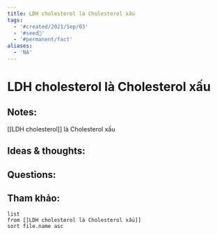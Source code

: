 ```yaml
---
title: LDH cholesterol là Cholesterol xấu
tags:
  - '#created/2021/Sep/03'
  - '#seed🥜'
  - '#permanent/fact'
aliases:
  - 'NA'
---
```

# LDH cholesterol là Cholesterol xấu

## Notes:
[[LDH cholesterol]] là Cholesterol xấu

## Ideas & thoughts:

## Questions:


## Tham khảo:
```dataview
list
from [[LDH cholesterol là Cholesterol xấu]]
sort file.name asc
```